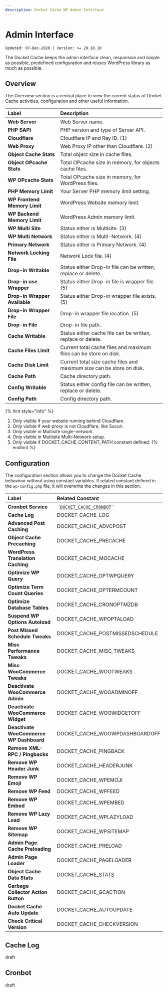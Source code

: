 ```yaml
---
description: Docket Cache WP Admin Interface
---
```


# Admin Interface

`Updated: 07-Dec-2020 | Version: >= 20.10.10`

The Docket Cache keeps the admin interface clean, responsive and simple as possible, predefined configuration and reuses WordPress library as much as possible.

## Overview

The Overview section is a central place to view the current status of Docket Cache activities, configuration and other useful information.

| Label | Description |
| :--- | :--- |
| **Web Server** | Web Server name. |
| **PHP SAPI** | PHP version and type of Server API. |
| **Cloudflare** | Cloudflare IP and Ray ID. \(1\) |
| **Web Proxy** | Web Proxy IP other than Cloudflare. \(2\) |
| **Object Cache Stats** | Total object size in cache files. |
| **Object OPcache Stats** | Total OPcache size in memory, for objects cache files. |
| **WP OPcache Stats** | Total OPcache size in memory, for WordPress files. |
| **PHP Memory Limit** | Your Server PHP memory limit setting. |
| **WP Frontend Memory Limit** | WordPress Website memory limit. |
| **WP Backend Memory Limit** | WordPress Admin memory limit. |
| **WP Multi Site** | Status either is Multisite. \(3\) |
| **WP Multi Network** | Status either is Multi-Network. \(4\) |
| **Primary Network** | Status either is Primary Network. \(4\) |
| **Network Locking File** | Network Lock file. \(4\) |
| **Drop-in Writable** | Status either Drop-in file can be written, replace or delete. |
| **Drop-in use Wrapper** | Status either Drop-in file is wrapper file. \(5\) |
| **Drop-in Wrapper Available** | Status either Drop-in wrapper file exists. \(5\) |
| **Drop-in Wrapper File** | Drop-in wrapper file location. \(5\) |
| **Drop-in File** | Drop-in file path. |
| **Cache Writable** | Status either cache file can be written, replace or delete. |
| **Cache Files Limit** | Current total cache files and maximum files can be store on disk. |
| **Cache Disk Limit** | Current total size cache files and maximum size can be store on disk. |
| **Cache Path** | Cache directory path. |
| **Config Writable** | Status either config file can be written, replace or delete. |
| **Config Path** | Config directory path. |

{% hint style="info" %}
1. Only visible if your website running behind Cloudflare.
2. Only visible if web proxy is not Cloudflare, like Sucuri.
3. Only visible in Multisite single-network.
4. Only visible in Multisite Multi-Network setup.
5. Only visible if DOCKET\_CACHE\_CONTENT\_PATH constant defined.
{% endhint %}

## Configuration

The configuration section allows you to change the Docket Cache behaviour without using constant variables. If related constant defined in the `wp-config.php` file, it will overwrite the changes in this section.

| Label | Related Constant |
| :--- | :--- |
| **Cronbot Service** | \`\`[`DOCKET_CACHE_CRONBOT`](https://docs.docketcache.com/constants#docket_cache_cronbot)\`\` |
| **Cache Log** | DOCKET\_CACHE\_LOG |
| **Advanced Post Caching** | DOCKET\_CACHE\_ADVCPOST |
| **Object Cache Precaching** | DOCKET\_CACHE\_PRECACHE |
| **WordPress Translation Caching** | DOCKET\_CACHE\_MOCACHE |
| **Optimize WP Query** | DOCKET\_CACHE\_OPTWPQUERY |
| **Optimize Term Count Queries** | DOCKET\_CACHE\_OPTERMCOUNT |
| **Optimize Database Tables** | DOCKET\_CACHE\_CRONOPTMZDB |
| **Suspend WP Options Autoload** | DOCKET\_CACHE\_WPOPTALOAD |
| **Post Missed Schedule Tweaks** | DOCKET\_CACHE\_POSTMISSEDSCHEDULE |
| **Misc Performance Tweaks** | DOCKET\_CACHE\_MISC\_TWEAKS |
| **Misc WooCommerce Tweaks** | DOCKET\_CACHE\_WOOTWEAKS |
| **Deactivate WooCommerce Admin** | DOCKET\_CACHE\_WOOADMINOFF |
| **Deactivate WooCommerce Widget** | DOCKET\_CACHE\_WOOWIDGETOFF |
| **Deactivate WooCommerce WP Dashboard** | DOCKET\_CACHE\_WOOWPDASHBOARDOFF |
| **Remove XML-RPC / Pingbacks** | DOCKET\_CACHE\_PINGBACK |
| **Remove WP Header Junk** | DOCKET\_CACHE\_HEADERJUNK |
| **Remove WP Emoji** | DOCKET\_CACHE\_WPEMOJI |
| **Remove WP Feed** | DOCKET\_CACHE\_WPFEED |
| **Remove WP Embed** | DOCKET\_CACHE\_WPEMBED |
| **Remove WP Lazy Load** | DOCKET\_CACHE\_WPLAZYLOAD |
| **Remove WP Sitemap** | DOCKET\_CACHE\_WPSITEMAP |
| **Admin Page Cache Preloading** | DOCKET\_CACHE\_PRELOAD |
| **Admin Page Loader** | DOCKET\_CACHE\_PAGELOADER |
| **Object Cache Data Stats** | DOCKET\_CACHE\_STATS |
| **Garbage Collector Action Button** | DOCKET\_CACHE\_GCACTION |
| **Docket Cache Auto Update** | DOCKET\_CACHE\_AUTOUPDATE |
| **Check Critical Version** | DOCKET\_CACHE\_CHECKVERSION |

## Cache Log

draft

## Cronbot

draft



